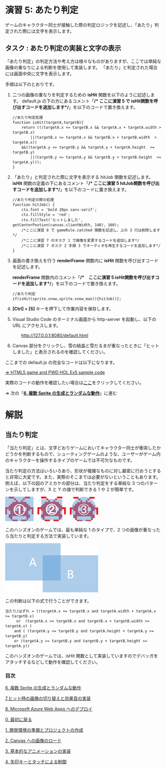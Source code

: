 # 演習 5: あたり判定
ゲームのキャラクター同士が接触した際の判定ロジックを記述し、「あたり」判定された際には文字を表示します。

## タスク : あたり判定の実装と文字の表示
「あたり判定」の判定方法や考え方は様々なものがありますが、ここでは単純な画像の重なりによる判断を使用して実装します。
「あたり」と判定された場合には画面中央に文字を表示します。

手順は以下のとおりです。
1. 二つの画像の重なりを判定するための **isHit** 関数を以下のように記述します。
    default.js の下の方にあるコメント「**/* ここに演習 5 で isHit関数を呼び出すコードを追加します*/**」を以下のコードで置き換えます。
    ```
    //あたり判定処理
    function isHit(targetA,targetB){
        return (((targetA.x <= targetB.x && targetA.x + targetA.width > targetB.x) 
            ||(targetB.x <= targetA.x && targetB.x + targetB.width  > targetA.x)) 
        &&((targetA.y <= targetB.y && targetA.y + targetA.height  >=  targetB.y) 
            ||(targetB.y <= targetA.y && targetB.y + targetB.height  >=  targetA.y)));
    }
    ```
2. 「あたり」と判定された際に文字を表示する hitJob 関数を記述します。
    **isHit** 関数の定義の下にあるコメント「**/* ここに演習 5 hitJob関数を呼び出すコードを追加します*/**」を以下のコードに置き換えます。
    ```
    //あたり判定の際の処理
    function hitJob() {
        ctx.font = 'bold 20px sans-serif';  
        ctx.fillStyle = 'red'; 
        ctx.fillText('ヒットしました', getCenterPostion(canvas.clientWidth, 140), 160);
        /*ここに演習 8 で gameRule.catched 関数を記述し、上の 3 行は削除します*/ 
        /*ここに演習 7 のタスク 1 で画像を変更するコードを追加します*/ 
        /*ここに演習 7 タスク 2 手順 3 でオーディオを再生するコードを追加します*/ 
    }
    ```
3. 画面の書き換えを行う **renderFrame** 関数内に **isHit** 関数を呼び出すコードを記述します。

    **renderFrame** 関数内のコメント「**/*　ここに演習 5 isHit関数を呼び出すコードを追加します*/**」を以下のコードで置き換えます。
    ```
    //あたり判定
    if(isHit(sprite.snow,sprite.snow_man)){hitJob()};
    ```
4. **[Ctrl] + [S]** キーを押下して作業内容を保存します。
5. Visual Studio Code のターミナル画面から http-server を起動し、以下の URL にアクセスします。
    <p style="text-indent:2em">
    <a href="http://127.0.0.1:8080/default.html">http://127.0.0.1:8080/default.html</a></p>
6. Canvas 部分をクリックし、雪の結晶と雪だるまが重なったときに「ヒットしました」と表示されるのを確認してください。

ここまでの default.js の完全なコードは以下になります。

[⇒ HTML5 game and PWD HOL Ex5 sample code](https://gist.github.com/osamum/0acd43c12e00aa0811ab21b95b2b1d2d)

実際のコードの動作を確認したい場合は[ここ](https://osamum.github.io/HTML5Game_and_PWA_Handson/results/ex5/default.html)をクリックしてください。

⇒ 次の「[**6. 複数 Sprite の生成とランダムな動作**](html5_game_HOL06.md)」に進む

# 解説
## 当たり判定
「当たり判定」とは、文字どおりゲームにおいてキャラクター同士が衝突したかどうかを判断するもので、シューティングゲームのような、ユーザーがゲーム内のキャラクターを操作するタイプのゲームでは不可欠なものです。

当たり判定の方法はいろいろあり、形状が複雑なものに対し厳密に行おうとすると非常に大変です。また、実際のそこまでは必要がないということもあります。例えば、以下の図のアミカケの部分は、当たり判定をする単純な 3 つのパターンを示してしますが、X と Y の値で判断できる 1 や 2 が簡単です。

<img src='images/hit_sprits.png' width="300px">

このハンズオンのゲームでは、最も単純な 1 のタイプで、2 つの画像が重なったら当たりと判定する方法で実装しています。

<img src='images/hit_box.png' width="300px">

この判断は以下の式で行うことができます。
```
当たり/はずれ = ((targetA.x <= targetB.x and targetA.width + targetA.x >= targetB.x) 
     or  (targetA.x >= targetB.x and targetB.x + targetB.width >= targetA.x) ) 
    and ( (targetA.y <= targetB.y and targetA.height + targetA.y >= targetB.y) 
    or (targetA.y >= targetB.y and targetB.y + targetB.height >= targetA.y))
```
このハンズオンのゲームでは、isHit 関数として実装していますのでデバッガをアタッチするなどして動作を確認してください。


### 目次

[6. 複数 Sprite の生成とランダムな動作](html5_game_HOL06.md)

[7.ヒット時の画像の切り替えと効果音の実装](html5_game_HOL07.md)

[8. Microsoft Azure Web Apps へのデプロイ](html5_game_HOL08.md)


 
[0. 最初に戻る](README.md)

[1. 開発環境の準備とプロジェクトの作成](html5_game_HOL01.md)

[2. Canvas への画像のロード](html5_game_HOL02.md)

[3. 基本的なアニメーションの実装](html5_game_HOL03.md)

[4. 矢印キーとタッチによる制御](html5_game_HOL04.md)


